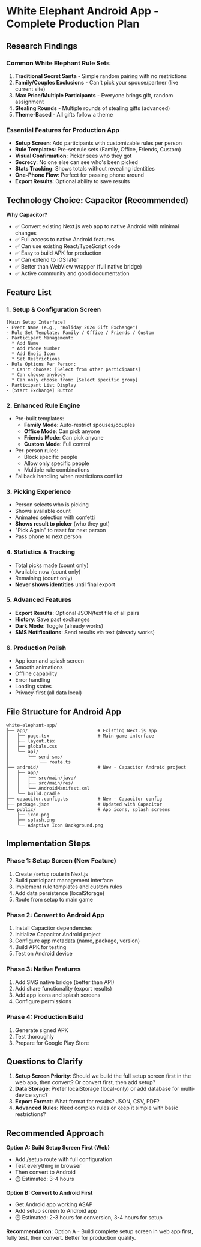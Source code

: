 # White Elephant Android App - Complete Production Plan

## Research Findings

### Common White Elephant Rule Sets
1. **Traditional Secret Santa** - Simple random pairing with no restrictions
2. **Family/Couples Exclusions** - Can't pick your spouse/partner (like current site)
3. **Max Price/Multiple Participants** - Everyone brings gift, random assignment
4. **Stealing Rounds** - Multiple rounds of stealing gifts (advanced)
5. **Theme-Based** - All gifts follow a theme

### Essential Features for Production App
- **Setup Screen**: Add participants with customizable rules per person
- **Rule Templates**: Pre-set rule sets (Family, Office, Friends, Custom)
- **Visual Confirmation**: Picker sees who they got
- **Secrecy**: No one else can see who's been picked
- **Stats Tracking**: Shows totals without revealing identities
- **One-Phone Flow**: Perfect for passing phone around
- **Export Results**: Optional ability to save results

## Technology Choice: Capacitor (Recommended)

**Why Capacitor?**
- ✅ Convert existing Next.js web app to native Android with minimal changes
- ✅ Full access to native Android features
- ✅ Can use existing React/TypeScript code
- ✅ Easy to build APK for production
- ✅ Can extend to iOS later
- ✅ Better than WebView wrapper (full native bridge)
- ✅ Active community and good documentation

## Feature List

### 1. Setup & Configuration Screen
```
[Main Setup Interface]
- Event Name (e.g., "Holiday 2024 Gift Exchange")
- Rule Set Template: Family / Office / Friends / Custom
- Participant Management:
  * Add Name
  * Add Phone Number
  * Add Emoji Icon
  * Set Restrictions
- Rule Options Per Person:
  * Can't choose: [Select from other participants]
  * Can choose anybody
  * Can only choose from: [Select specific group]
- Participant List Display
- [Start Exchange] Button
```

### 2. Enhanced Rule Engine
- Pre-built templates:
  - **Family Mode**: Auto-restrict spouses/couples
  - **Office Mode**: Can pick anyone
  - **Friends Mode**: Can pick anyone
  - **Custom Mode**: Full control
- Per-person rules:
  - Block specific people
  - Allow only specific people
  - Multiple rule combinations
- Fallback handling when restrictions conflict

### 3. Picking Experience
- Person selects who is picking
- Shows available count
- Animated selection with confetti
- **Shows result to picker** (who they got)
- "Pick Again" to reset for next person
- Pass phone to next person

### 4. Statistics & Tracking
- Total picks made (count only)
- Available now (count only)
- Remaining (count only)
- **Never shows identities** until final export

### 5. Advanced Features
- **Export Results**: Optional JSON/text file of all pairs
- **History**: Save past exchanges
- **Dark Mode**: Toggle (already works)
- **SMS Notifications**: Send results via text (already works)

### 6. Production Polish
- App icon and splash screen
- Smooth animations
- Offline capability
- Error handling
- Loading states
- Privacy-first (all data local)

## File Structure for Android App

```
white-elephant-app/
├── app/                          # Existing Next.js app
│   ├── page.tsx                  # Main game interface
│   ├── layout.tsx
│   ├── globals.css
│   └── api/
│       └── send-sms/
│           └── route.ts
├── android/                      # New - Capacitor Android project
│   ├── app/
│   │   ├── src/main/java/
│   │   ├── src/main/res/
│   │   └── AndroidManifest.xml
│   └── build.gradle
├── capacitor.config.ts           # New - Capacitor config
├── package.json                  # Updated with Capacitor
└── public/                       # App icons, splash screens
    ├── icon.png
    ├── splash.png
    └── Adaptive Icon Background.png
```

## Implementation Steps

### Phase 1: Setup Screen (New Feature)
1. Create `/setup` route in Next.js
2. Build participant management interface
3. Implement rule templates and custom rules
4. Add data persistence (localStorage)
5. Route from setup to main game

### Phase 2: Convert to Android App
1. Install Capacitor dependencies
2. Initialize Capacitor Android project
3. Configure app metadata (name, package, version)
4. Build APK for testing
5. Test on Android device

### Phase 3: Native Features
1. Add SMS native bridge (better than API)
2. Add share functionality (export results)
3. Add app icons and splash screens
4. Configure permissions

### Phase 4: Production Build
1. Generate signed APK
2. Test thoroughly
3. Prepare for Google Play Store

## Questions to Clarify

1. **Setup Screen Priority**: Should we build the full setup screen first in the web app, then convert? Or convert first, then add setup?
2. **Data Storage**: Prefer localStorage (local-only) or add database for multi-device sync?
3. **Export Format**: What format for results? JSON, CSV, PDF?
4. **Advanced Rules**: Need complex rules or keep it simple with basic restrictions?

## Recommended Approach

**Option A: Build Setup Screen First (Web)**
- Add /setup route with full configuration
- Test everything in browser
- Then convert to Android
- ⏱️ Estimated: 3-4 hours

**Option B: Convert to Android First**
- Get Android app working ASAP
- Add setup screen to Android app
- ⏱️ Estimated: 2-3 hours for conversion, 3-4 hours for setup

**Recommendation**: Option A - Build complete setup screen in web app first, fully test, then convert. Better for production quality.

